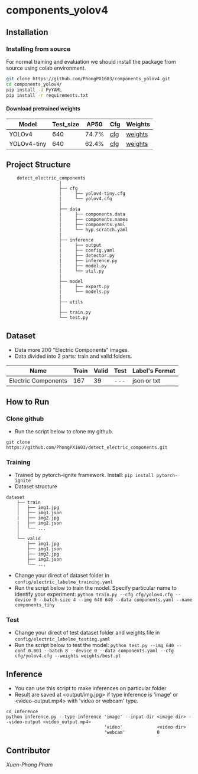 # components_yolov4

## Installation
### Installing from source

For normal training and evaluation we should install the package from source using colab environment.

```bash
git clone https://github.com/PhongPX1603/components_yolov4.git
cd components_yolov4/
pip install -U PyYAML
pip install -r requirements.txt
```

#### Download pretrained weights

| Model | Test_size | AP50 | Cfg | Weights |
| ---   | ---       |     ---  |  ---|   ---   |
| YOLOv4 | 640 |  74.7%    | [cfg](https://drive.google.com/file/d/1FWggnicui0lNfPb34nbYP2uZE_6BooIM/view?usp=sharing) | [weights](https://drive.google.com/file/d/11Cy4QNBRZhtGfRVoF5IKwnVxmUL5dlCk/view?usp=sharing) |
| YOLOv4-tiny | 640 |  62.4%    | [cfg](https://drive.google.com/file/d/1FaxNbf1iGsDx2FFo2Lr4xpDSdFocAs4e/view?usp=sharing) | [weights](https://drive.google.com/file/d/10_WhvSrYQaciyATPG5fQ7mdnM14MkSc5/view?usp=sharing) |


## Project Structure
```
    detect_electric_components
                    |
                    ├── cfg
                    |	  ├── yolov4-tiny.cfg
                    |     └── yolov4.cfg
                    |
                    ├── data
                    |	  ├── components.data  
                    |	  ├── components.names 
                    |	  ├── components.yaml 
                    |	  └── hyp.scratch.yaml     
                    |
                    ├── inference
                    |	  ├── output
                    |	  ├── config.yaml
                    |	  ├── detector.py
                    |	  ├── inference.py
                    |	  ├── model.py
                    |     └── util.py
                    |
                    ├── model
                    |	  ├── export.py
                    |     └── models.py
                    |
                    ├── utils
                    |
                    ├── train.py 
                    └── test.py
```

## Dataset
* Data more 200 "Electric Components" images.
* Data divided into 2 parts: train and valid folders.

| Name  | Train | Valid | Test | Label's Format |
| ---   | ---         |     ---      |  --- |   --- |
| Electric Components | 167 |  39    |  ---   | json or txt    |


## How to Run
### Clone github
* Run the script below to clone my github.
```
git clone https://github.com/PhongPX1603/detect_electric_components.git
```

### Training
* Trained by pytorch-ignite framework. Install: ```pip install pytorch-ignite```
* Dataset structure
```
dataset
    ├── train
    │   ├── img1.jpg
    │   ├── img1.json
    |   ├── img2.jpg
    |   ├── img2.json
    │   └── ...
    │   
    └── valid
        ├── img1.jpg
        ├── img1.json
        ├── img2.jpg
        ├── img2.json
        └── ...
```
* Change your direct of dataset folder in ```config/electric_labelme_training.yaml```
* Run the script below to train the model. Specify particular name to identify your experiment:
```python train.py --cfg cfg/yolov4.cfg --device 0 --batch-size 4 --img 640 640 --data components.yaml --name components_tiny```


### Test
* Change your direct of test dataset folder and weights file in ```config/electric_labelme_testing.yaml```
* Run the script below to test the model:
```python test.py --img 640 --conf 0.001 --batch 8 --device 0 --data components.yaml --cfg cfg/yolov4.cfg --weights weights/best.pt```


## Inference
* You can use this script to make inferences on particular folder
* Result are saved at <output/img.jpg> if type inference is 'image' or <video-output.mp4> with 'video or webcam' type.
```
cd inference
python inference.py --type-inference 'image' --input-dir <image dir> --video-output <video_output.mp4>
                                     'video'             <video dir>
                                     'webcam'            0
```


## Contributor
*Xuan-Phong Pham*
